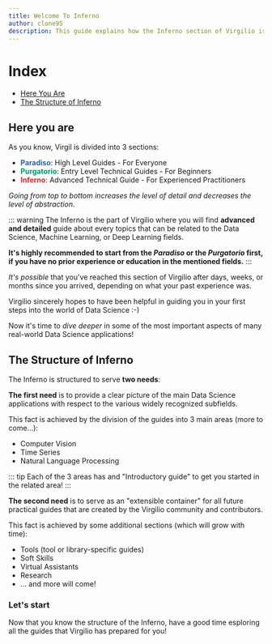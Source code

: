 ```yaml
---
title: Welcome To Inferno
author: clone95
description: This guide explains how the Inferno section of Virgilio is organized. 
---
```


# Index

- [Here You Are](#Here-You-Are)
- [The Structure of Inferno](#The-Structure-of-Inferno)

## Here you are 

As you know, Virgil is divided into 3 sections:

- <span style="font-weight: bold; color: #2565AE">Paradiso</span>: High Level Guides - For Everyone
- <span style="font-weight: bold; color: #009967">Purgatorio</span>: Entry Level Technical Guides - For Beginners
- <span style="font-weight: bold; color: #D22C2C">Inferno</span>: Advanced Technical Guide - For Experienced Practitioners

_Going from top to bottom increases the level of detail and decreases the level of abstraction_. 

::: warning
The Inferno is the part of Virgilio where you will find **advanced and detailed** guide about every topics that can be related to the Data Science, Machine Learning, or Deep Learning fields.

**It's highly recommended to start from the _Paradiso_ or the _Purgatorio_ first, if you have no prior experience or education in the mentioned fields.**
:::

_It's possible_ that you've reached this section of Virgilio after days, weeks, or months since you arrived, depending on what your past experience was.

Virgilio sincerely hopes to have been helpful in guiding you in your first steps into the world of Data Science :-) 

Now it's time to _dive deeper_ in some of the most important aspects of many real-world Data Science applications!


## The Structure of Inferno

The Inferno is structured to serve **two needs**:

**The first need** is to provide a clear picture of the main Data Science applications with respect to the various widely recognized subfields.

This fact is achieved by the division of the guides into 3 main areas (more to come...):

- Computer Vision 
- Time Series 
- Natural Language Processing 

::: tip
Each of the 3 areas has and "Introductory guide" to get you started in the related area!
:::

**The second need** is to serve as an "extensible container" for all future practical guides that are created by the Virgilio community and contributors. 

This fact is achieved by some additional sections (which will grow with time):

- Tools (tool or library-specific guides)
- Soft Skills 
- Virtual Assistants
- Research
- ... and more will come!


### Let's start

Now that you know the structure of the Inferno, have a good time esploring all the guides that Virgilio has prepared for you!
